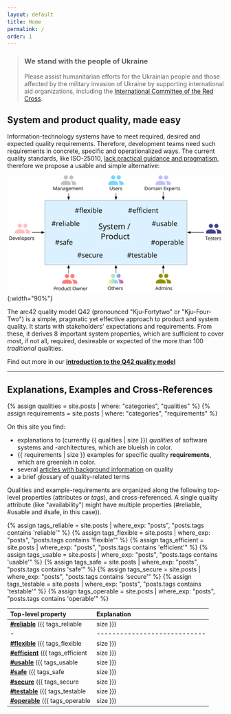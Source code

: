 ```yaml
---
layout: default
title: Home
permalink: /
order: 1
---
```


<div class="ua-background" markdown="1">

>### We stand with the people of Ukraine <span class="parent"><span class="ua-text"><i class="fa-solid fa-heart children"></i></span><span class="ua-size children"><i class="fa-solid fa-heart fa-beat heart children"></i></span></span>
>
>Please assist humanitarian efforts for the Ukrainian people and those affected by the military invasion of Ukraine by supporting international aid organizations, including the [International Committee of the Red Cross](https://www.icrc.org/en).

</div>


## System and product quality, made easy

Information-technology systems have to meet required, desired and expected quality requirements. 
Therefore, development teams need such requirements in concrete, specific and operationalized ways.
The current quality standards, like ISO-25010, [lack practical guidance and pragmatism](/articles/iso-25010-shortcomings), therefore we propose a usable and simple alternative:

![arc42 Quality Model (v1.0)](/images/arc42-system-qualities-overview.svg){:width="90%"}

The arc42 quality model Q42 (pronounced "Kju-Fortytwo" or "Kju-Four-Two") is a simple, pragmatic yet effective approach to product and system quality.
It starts with stakeholders' expectations and requirements. 
From these, it derives 8 important system properties, which are sufficient to cover most, if not all, required, desireable or expected of the more than 100 _traditional_ qualities.

Find out more in our **[introduction to the Q42 quality model](/articles/arc42-quality-model)**

<hr class="with-no-margin"/>

## Explanations, Examples and Cross-References

{% assign qualities = site.posts | where: "categories", "qualities" %}
{% assign requirements = site.posts | where: "categories", "requirements" %}

On this site you find: 


* <font style="background-color:var(--quality-color)">explanations to (currently {{ qualities | size }}) <i>qualities</i> of software systems and -architectures, which are blueish in color.</font>
* <font style="background-color:var(--qual-req-color)">{{ requirements | size }} examples for specific quality <b>requirements</b>, which are greenish in color.</font>
* several [articles with background information](/articles) on quality
* a brief glossary of quality-related terms


Qualities and example-requirements are organized along the following top-level properties (attributes or _tags_), and cross-referenced. 
A single quality attribute (like "availability") might have multiple properties (#reliable, #usable and #safe, in this case)).


{% assign tags_reliable = site.posts | where_exp: "posts", "posts.tags contains 'reliable'" %}
{% assign tags_flexible = site.posts | where_exp: "posts", "posts.tags contains 'flexible'" %}
{% assign tags_efficient = site.posts | where_exp: "posts", "posts.tags contains 'efficient'" %}
{% assign tags_usable = site.posts | where_exp: "posts", "posts.tags contains 'usable'" %}
{% assign tags_safe = site.posts | where_exp: "posts", "posts.tags contains 'safe'" %}
{% assign tags_secure = site.posts | where_exp: "posts", "posts.tags contains 'secure'" %}
{% assign tags_testable = site.posts | where_exp: "posts", "posts.tags contains 'testable'" %}
{% assign tags_operable = site.posts | where_exp: "posts", "posts.tags contains 'operable'" %}

| Top-level property | Explanation          |
| :--- | :--- |
| [**#reliable**](/tag-reliable/) ({{ tags_reliable | size }}) | Perform specified functions under specified conditions without interruptions or failures  |
|-|----------------------------|
| [**#flexible**](/tag-flexible/) ({{ tags_flexible | size }})  |  Serve a different or expanded set of requirements, the ease with which the product can be adapted to changes in its requirements, contexts of use, or system environment. Synonyms: modifiable, adjustable, changeable, versatile |
| [**#efficient**](/tag-efficient/) ({{ tags_efficient | size }})  |  Perform functions within specified time, capacity and throughput parameters, using appropriate resources (like memory, network bandwith, threads) |
| [**#usable**](/tag-usable/) ({{ tags_usable | size }})  |  Enable users to perform their tasks safely, effectively and efficiently while enjoying the experience |
| [**#safe**](/tag-safe/) ({{ tags_safe | size }})  |  Avoid states in which human life, health, property or the environment is endangered, detects and warns of risks and hazards.  |
| [**#secure**](/tag-secure/) ({{ tags_secure | size }})  |  Protect information and data so that persons or other products have only access to an extend appropriate to their types and levels, and to defend against attack patterns by malicious actors |
| [**#testable**](/tag-testable/) ({{ tags_testable | size }})  |  Enable an objective and feasible test to be designed and performed to determine whether requirements are met |
| [**#operable**](/tag-operable/) ({{ tags_operable | size }})  |  Easy to deploy, operate, monitor and control |





<!--
## <font color="#dd354b">We're offering architecture training!</font>

The _dynamic duo_, always two trainers in parallel, practically applicable knowledge from Peter Hruschka and Gernot Starke. 
See [arc42.de](https://www.arc42.de/termine) for details, and schedule.

We've successfully trained more than 1000 developers in software architecture, many of them passed the [iSAQB CPSA-F](https://isaqb.org) certification.
(sorry - public training currently German-only, English for inhouse trainings.)

-->
